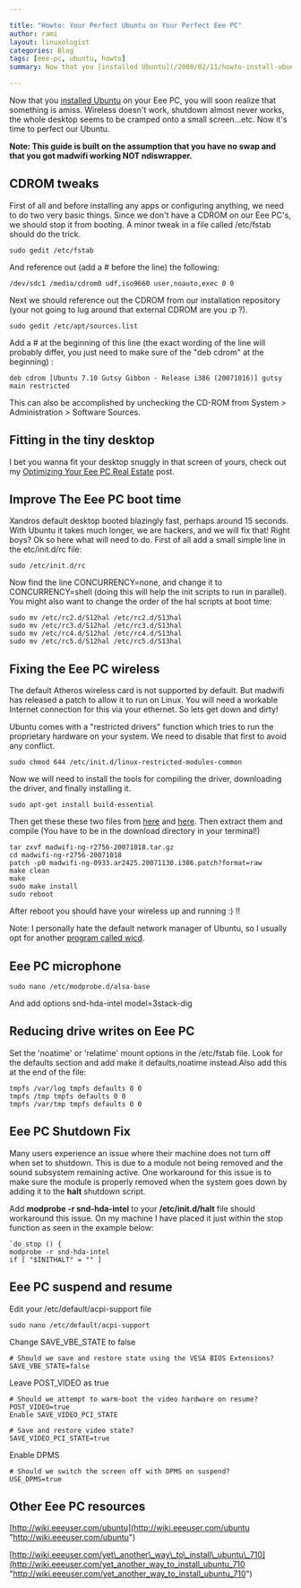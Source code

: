 ```yaml
---

title: "Howto: Your Perfect Ubuntu on Your Perfect Eee PC"
author: rami
layout: linuxologist
categories: Blog
tags: [eee-pc, ubuntu, howto]
summary: Now that you [installed Ubuntu](/2008/02/11/howto-install-ubuntu-on-your-eee-pc) on your Eee PC, you will soon realize that something is amiss. Wireless doesn't work, shutdown almost never works, the whole desktop seems to be cramped onto a small screen...etc. Now it's time to perfect our Ubuntu.

---
```


Now that you [installed Ubuntu](/2008/02/11/howto-install-ubuntu-on-your-eee-pc) on your Eee PC, you will soon realize that something is amiss. Wireless doesn't work, shutdown almost never works, the whole desktop seems to be cramped onto a small screen...etc. Now it's time to perfect our Ubuntu.

**Note: This guide is built on the assumption that you have no swap and that you got madwifi working NOT ndiswrapper.**

## CDROM tweaks

First of all and before installing any apps or configuring anything, we need to do two very basic things. Since we don't have a CDROM on our Eee PC's, we should stop it from booting. A minor tweak in a file called /etc/fstab should do the trick. 

    sudo gedit /etc/fstab 

And reference out (add a # before the line) the following: 

    /dev/sdc1 /media/cdrom0 udf,iso9660 user,noauto,exec 0 0

Next we should reference out the CDROM from our installation repository (your not going to lug around that external CDROM are you :p ?).

    sudo gedit /etc/apt/sources.list

Add a # at the beginning of this line (the exact wording of the line will probably differ, you just need to make sure of the "deb cdrom" at the beginning) :
  
    deb cdrom [Ubuntu 7.10 Gutsy Gibbon - Release i386 (20071016)] gutsy main restricted

This can also be accomplished by unchecking the CD-ROM from System > Administration > Software Sources.

## Fitting in the tiny desktop

I bet you wanna fit your desktop snuggly in that screen of yours, check out my [Optimizing Your Eee PC Real Estate](/2008/03/07/howto-optimize-your-eee-pc-screen-real-estate) post.

## Improve The Eee PC boot time

Xandros default desktop booted blazingly fast, perhaps around 15 seconds. With Ubuntu it takes much longer, we are hackers, and we will fix that! Right boys? Ok so here what will need to do. First of all add a small simple line in the etc/init.d/rc file:

    sudo /etc/init.d/rc

Now find the line CONCURRENCY=none, and change it to CONCURRENCY=shell (doing this will help the init scripts to run in parallel). You might also want to change the order of the hal scripts at boot time:

    sudo mv /etc/rc2.d/S12hal /etc/rc2.d/S13hal  
    sudo mv /etc/rc3.d/S12hal /etc/rc3.d/S13hal  
    sudo mv /etc/rc4.d/S12hal /etc/rc4.d/S13hal  
    sudo mv /etc/rc5.d/S12hal /etc/rc5.d/S13hal

## Fixing the Eee PC wireless

The default Atheros wireless card is not supported by default. But madwifi has released a patch to allow it to run on Linux. You will need a workable Internet connection for this via your ethernet. So lets get down and dirty!

Ubuntu comes with a "restricted drivers" function which tries to run the proprietary hardware on your system. We need to disable that first to avoid any conflict.

    sudo chmod 644 /etc/init.d/linux-restricted-modules-common

Now we will need to install the tools for compiling the driver, downloading the driver, and finally installing it.

    sudo apt-get install build-essential  

Then get these these two files from [here](http://snapshots.madwifi.org/madwifi-ng/madwifi-ng-r2756-20071018.tar.gz "here") and [here](http://madwifi.org/attachment/ticket/1679/madwifi-ng-0933.ar2425.20071130.i386.patch?format=raw "here"). Then extract them and compile (You have to be in the download directory in your terminal!)

    tar zxvf madwifi-ng-r2756-20071018.tar.gz  
    cd madwifi-ng-r2756-20071018  
    patch -p0 madwifi-ng-0933.ar2425.20071130.i386.patch?format=raw  
    make clean  
    make  
    sudo make install  
    sudo reboot

After reboot you should have your wireless up and running :) !!

Note: I personally hate the default network manager of Ubuntu, so I usually opt for another [program called wicd](/2007/12/06/wicd-the-solution-for-all-your-linux-wireless-woes).

## Eee PC microphone

    sudo nano /etc/modprobe.d/alsa-base

And add options snd-hda-intel model=3stack-dig

## Reducing drive writes on Eee PC

Set the 'noatime' or 'relatime' mount options in the /etc/fstab file. 
Look for the defaults section and add make it defaults,noatime instead.Also add this at the end of the file:

    tmpfs /var/log tmpfs defaults 0 0 
    tmpfs /tmp tmpfs defaults 0 0 
    tmpfs /var/tmp tmpfs defaults 0 0

## Eee PC Shutdown Fix

Many users experience an issue where their machine does not turn off when set to shutdown. This is due to a module not being removed and the sound subsystem remaining active. One workaround for this issue is to make sure the module is properly removed when the system goes down by adding it to the **halt** shutdown script.

Add **modprobe -r snd-hda-intel** to your **/etc/init.d/halt** file should workaround this issue. On my machine I have placed it just within the stop function as seen in the example below:

    `do_stop () {  
    modprobe -r snd-hda-intel  
    if [ "$INITHALT" = "" ]  

## Eee PC suspend and resume

Edit your /etc/default/acpi-support file

    sudo nano /etc/default/acpi-support

Change SAVE_VBE_STATE to false

    # Should we save and restore state using the VESA BIOS Extensions?  
    SAVE_VBE_STATE=false

Leave POST_VIDEO as true

    # Should we attempt to warm-boot the video hardware on resume?  
    POST_VIDEO=true
    Enable SAVE_VIDEO_PCI_STATE

    # Save and restore video state?  
    SAVE_VIDEO_PCI_STATE=true

Enable DPMS

    # Should we switch the screen off with DPMS on suspend?  
    USE_DPMS=true

## Other Eee PC resources

[http://wiki.eeeuser.com/ubuntu](http://wiki.eeeuser.com/ubuntu "http://wiki.eeeuser.com/ubuntu")

[http://wiki.eeeuser.com/yet\_another\_way\_to\_install\_ubuntu\_710](http://wiki.eeeuser.com/yet_another_way_to_install_ubuntu_710 "http://wiki.eeeuser.com/yet_another_way_to_install_ubuntu_710")

